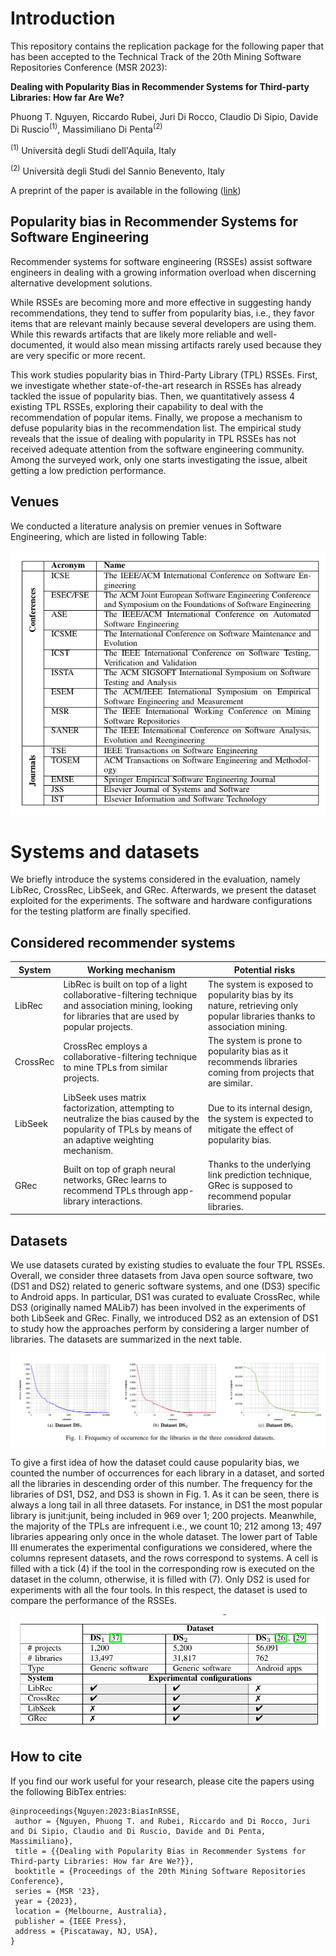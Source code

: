 # Introduction

This repository contains the replication package for the following paper that has been accepted to the Technical Track of the 20th Mining Software Repositories Conference (MSR 2023):

<b>Dealing with Popularity Bias in Recommender Systems for Third-party Libraries: How far Are We?</b>

Phuong T. Nguyen, Riccardo Rubei, Juri Di Rocco, Claudio Di Sipio, Davide Di Ruscio<sup>(1)</sup>, Massimiliano Di Penta<sup>(2)</sup>

<sup>(1)</sup> Università degli Studi dell'Aquila, Italy

<sup>(2)</sup> Università degli Studi del Sannio Benevento, Italy

A preprint of the paper is available in the following ([link](https://arxiv.org/pdf/2304.10409.pdf))

## Popularity bias in Recommender Systems for Software Engineering

Recommender systems for software engineering (RSSEs) assist software engineers in dealing with a growing information overload when discerning alternative development solutions. 

While RSSEs are becoming more and more effective in suggesting handy recommendations, they tend to suffer from popularity bias, i.e., they favor items that are relevant mainly because several developers are using them. While this rewards artifacts that  are likely more reliable and well-documented, it would also mean missing artifacts rarely used because they are very specific or more recent. 

This work studies popularity bias in Third-Party Library (TPL) RSSEs. First, we investigate whether state-of-the-art research in RSSEs has already tackled the issue of popularity bias. Then, we quantitatively assess 4 existing TPL RSSEs, exploring their capability to deal with the recommendation of popular items. Finally, we propose a mechanism to defuse popularity bias in the recommendation list. The empirical study reveals that the issue of dealing with popularity in TPL RSSEs has not received adequate attention from the software engineering community. Among the surveyed work, only one starts investigating the issue, albeit getting a low prediction performance.

## Venues
We conducted a literature analysis on premier venues in Software Engineering, which are listed in following Table:

![Venues table](venue_table.png)

# Systems and datasets

We briefly introduce the systems considered in the evaluation, namely LibRec, CrossRec, LibSeek, and GRec. Afterwards, we present the dataset exploited for the
experiments. The software and hardware configurations for the testing platform are finally specified.

## Considered recommender systems

| System                                    | Working mechanism                                                                                                                                                                                                                                                                       | Potential risks                                                                                                                                                                                                                        |
|----------------------------------------------------|--------------------------------------------------------------------------------------------------------------------------------------------------------------------------------------------------------------------------------------------------------------------------------------------------|-------------------------------------------------------------------------------------------------------------------------------------------------------------------------------------------------------------------------------------------------|
| LibRec                       | LibRec is built on top of a light collaborative-filtering technique and association mining, looking for libraries that are used by popular projects. | The system is exposed to popularity bias by its nature, retrieving only popular libraries thanks to association mining.                                     |
| CrossRec          | CrossRec employs a collaborative-filtering technique to mine TPLs from similar projects.| The system is prone to popularity bias as it recommends libraries coming from projects that are similar. |
| LibSeek  | LibSeek uses matrix factorization, attempting to neutralize the bias caused by the popularity of TPLs by means of an adaptive weighting mechanism.| Due to its internal design, the system is expected to mitigate the effect of popularity bias. 
| GRec  | Built on top of graph neural networks, GRec learns to recommend TPLs through app-library interactions.| Thanks to the underlying link prediction technique, GRec is supposed to recommend popular libraries. 



## Datasets 
We use datasets curated by
existing studies to evaluate the four TPL RSSEs. Overall, we
consider three datasets from Java open source software, two
(DS1 and DS2) related to generic software systems, and one
(DS3) specific to Android apps. In particular, DS1 was curated
to evaluate CrossRec, while DS3 (originally named MALib7)
has been involved in the experiments of both LibSeek and
GRec. Finally, we introduced DS2 as an extension of DS1
to study how the approaches perform by considering a larger
number of libraries. The datasets are summarized in the next table.

![Datasets](Figure1.png)

To give a first idea of how the dataset could cause popularity
bias, we counted the number of occurrences for each library
in a dataset, and sorted all the libraries in descending order of
this number. The frequency for the libraries of DS1, DS2, and
DS3 is shown in Fig. 1. As it can be seen, there is always a
long tail in all three datasets. For instance, in DS1 the most
popular library is junit:junit, being included in 969 over 1; 200
projects. Meanwhile, the majority of the TPLs are infrequent
i.e., we count 10; 212 among 13; 497 libraries appearing only
once in the whole dataset.
The lower part of Table III enumerates the experimental
configurations we considered, where the columns represent
datasets, and the rows correspond to systems. A cell is filled
with a tick (4) if the tool in the corresponding row is executed
on the dataset in the column, otherwise, it is filled with (7).
Only DS2 is used for experiments with all the four tools. In
this respect, the dataset is used to compare the performance
of the RSSEs.

![Venues table](datasets.png)

## How to cite
If you find our work useful for your research, please cite the papers using the following BibTex entries:

```
@inproceedings{Nguyen:2023:BiasInRSSE,
 author = {Nguyen, Phuong T. and Rubei, Riccardo and Di Rocco, Juri and Di Sipio, Claudio and Di Ruscio, Davide and Di Penta, Massimiliano},
 title = {{Dealing with Popularity Bias in Recommender Systems for Third-party Libraries: How far Are We?}},
 booktitle = {Proceedings of the 20th Mining Software Repositories Conference},
 series = {MSR '23},
 year = {2023},
 location = {Melbourne, Australia},
 publisher = {IEEE Press},
 address = {Piscataway, NJ, USA},
} 

```
